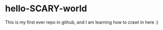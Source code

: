 # hello-SCARY-world
This is my first ever repo in github, and I am learning how to crawl in here :)
